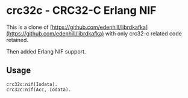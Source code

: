 # crc32c - CRC32-C Erlang NIF

This is a clone of [https://github.com/edenhill/librdkafka](https://github.com/edenhill/librdkafka) with only crc32-c related code retained.

Then added Erlang NIF support.

## Usage

```
crc32c:nif(Iodata).
crc32c:nif(Acc, Iodata).
```

